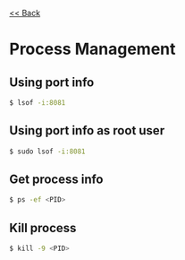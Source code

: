 [<< Back](README.md)

# Process Management


## Using port info
```bash
$ lsof -i:8081
```

## Using port info as root user
```bash
$ sudo lsof -i:8081
```

## Get process info
```bash
$ ps -ef <PID>
```

## Kill process
```bash
$ kill -9 <PID>
```
